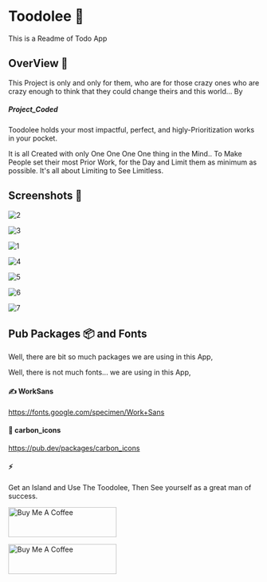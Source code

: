 # Toodolee 🔔

This is a Readme of Todo App

## OverView 👀

This Project is only and only for them, who are for those crazy ones who are crazy enough to think that they could change theirs and this world...
By 
##### Project_Coded
Toodolee holds your most impactful, perfect, and higly-Prioritization works in your pocket.

It is all Created with only One One One One thing in the Mind..
To Make People set their most Prior Work, for the Day and Limit them as minimum as possible. 
It's all about Limiting to See Limitless. 


## Screenshots 📱

![2](https://user-images.githubusercontent.com/64954854/120599189-cd980d80-c464-11eb-8c32-1d67735fbebd.png)



![3](https://user-images.githubusercontent.com/64954854/120599202-d25cc180-c464-11eb-9eae-0c8b99f96a7c.png)



![1](https://user-images.githubusercontent.com/64954854/120599216-d8eb3900-c464-11eb-8db1-eeb58ac717bb.png)



![4](https://user-images.githubusercontent.com/64954854/120599234-dee11a00-c464-11eb-8387-25abaf5266ed.png)



![5](https://user-images.githubusercontent.com/64954854/120599250-e4d6fb00-c464-11eb-8026-92ac8d9bb9e3.png)



![6](https://user-images.githubusercontent.com/64954854/120599263-e9031880-c464-11eb-93aa-2cce1174eac0.png)



![7](https://user-images.githubusercontent.com/64954854/120599270-eb657280-c464-11eb-9460-05b6f68cae2e.png)


## Pub Packages 📦 and Fonts

Well, there are bit so much packages we are using in this App, 

Well, there is not much fonts... we are using in this App,
#### ✍️ WorkSans
https://fonts.google.com/specimen/Work+Sans


#### 🔗 carbon_icons
https://pub.dev/packages/carbon_icons

#### ⚡ 

Get an Island and Use The Toodolee, Then See yourself as a great man of success.

<a href="https://www.buymeacoffee.com/toodolee" target="_blank"><img src="https://cdn.buymeacoffee.com/buttons/v2/arial-blue.png" alt="Buy Me A Coffee" style="height: 60px !important;width: 217px !important;" ></a>

<script type="text/javascript" src="https://cdnjs.buymeacoffee.com/1.0.0/button.prod.min.js" data-name="bmc-button" data-slug="toodolee" data-color="#FFDD00" data-emoji="🧠"  data-font="Arial" data-text="Buy me a brain" data-outline-color="#000000" data-font-color="#000000" data-coffee-color="#ffffff" ></script>

<a href="https://www.buymeacoffee.com/toodolee" target="_blank"><img src="https://cdn.buymeacoffee.com/buttons/v2/arial-yellow.png" alt="Buy Me A Coffee" style="height: 60px !important;width: 217px !important;" ></a>

